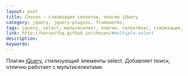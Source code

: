 ```yaml
---
layout: post
title: Chosen — стилизация селектов, плагин jQuery
category: jquery, jquery-plugins, frameworks, 
tags: jquery, select, мультиселект, плагин, селектбокс, стилизация, 
link: http://harvesthq.github.io/chosen/#multiple-select
description: 
keywords: 
---
```


<p>Плагин <a href="/search/id38">jQuery</a>, стилизующий элементы select. Добавляет поиск, отлично работает с мультиселектами.</p>
